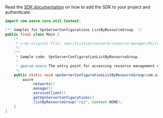 Read the [SDK documentation](https://github.com/Azure/azure-sdk-for-java/blob/azure-resourcemanager_2.15.0/sdk/resourcemanager/azure-resourcemanager/README.md) on how to add the SDK to your project and authenticate.

```java
import com.azure.core.util.Context;

/** Samples for VpnServerConfigurations ListByResourceGroup. */
public final class Main {
    /*
     * x-ms-original-file: specification/network/resource-manager/Microsoft.Network/stable/2021-05-01/examples/VpnServerConfigurationListByResourceGroup.json
     */
    /**
     * Sample code: VpnServerConfigurationListByResourceGroup.
     *
     * @param azure The entry point for accessing resource management APIs in Azure.
     */
    public static void vpnServerConfigurationListByResourceGroup(com.azure.resourcemanager.AzureResourceManager azure) {
        azure
            .networks()
            .manager()
            .serviceClient()
            .getVpnServerConfigurations()
            .listByResourceGroup("rg1", Context.NONE);
    }
}
```
